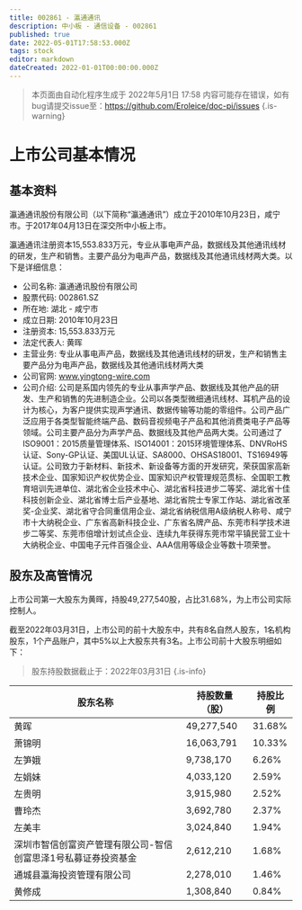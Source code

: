 ```yaml
---
title: 002861 - 瀛通通讯
description: 中小板 - 通信设备 - 002861
published: true
date: 2022-05-01T17:58:53.000Z
tags: stock
editor: markdown
dateCreated: 2022-01-01T00:00:00.000Z
---
```


> 本页面由自动化程序生成于 2022年5月1日 17:58
> 内容可能存在错误，如有bug请提交issue至：https://github.com/Eroleice/doc-pi/issues
{.is-warning}

# 上市公司基本情况

## 基本资料

瀛通通讯股份有限公司（以下简称“瀛通通讯”）成立于2010年10月23日，咸宁市。于2017年04月13日在深交所中小板上市。

瀛通通讯注册资本15,553.833万元，专业从事电声产品，数据线及其他通讯线材的研发，生产和销售。主要产品分为电声产品，数据线及其他通讯线材两大类。以下是详细信息：

- 公司名称: 瀛通通讯股份有限公司
- 股票代码: 002861.SZ
- 所在地: 湖北 - 咸宁市
- 成立日期: 2010年10月23日
- 注册资本: 15,553.833万元
- 法定代表人: 黄晖
- 主营业务: 专业从事电声产品，数据线及其他通讯线材的研发，生产和销售主要产品分为电声产品，数据线及其他通讯线材两大类
- 公司官网: www.yingtong-wire.com
- 公司介绍: 公司是系国内领先的专业从事声学产品、数据线及其他产品的研发、生产和销售的先进制造企业。公司以各类型微细通讯线材、耳机产品的设计为核心，为客户提供实现声学通讯、数据传输等功能的零组件。公司产品广泛应用于各类型智能终端产品、数码音视频电子产品和其他消费类电子产品等领域。公司主要产品分为声学产品、数据线及其他产品两大类。公司通过了ISO9001：2015质量管理体系、ISO14001：2015环境管理体系、DNVRoHS认证、Sony-GP认证、美国UL认证、SA8000、OHSAS18001、TS16949等认证。公司致力于新材料、新技术、新设备等方面的开发研究，荣获国家高新技术企业、国家知识产权优势企业、国家知识产权管理规范贯标、全国职工教育培训先进单位、湖北省企业技术中心、湖北省科技进步二等奖、湖北省十佳科技创新企业、湖北省博士后产业基地、湖北省院士专家工作站、湖北省改革奖-企业奖、湖北省守合同重信用企业、湖北省纳税信用A级纳税人称号、咸宁市十大纳税企业、广东省高新科技企业、广东省名牌产品、东莞市科学技术进步二等奖、东莞市倍增计划试点企业、连续九年获得东莞市常平镇民营工业十大纳税企业、中国电子元件百强企业、AAA信用等级企业等数十项荣誉。


## 股东及高管情况

上市公司第一大股东为黄晖，持股49,277,540股，占比31.68%，为上市公司实际控制人。

截至2022年03月31日，上市公司的前十大股东中，共有8名自然人股东，1名机构股东，1个产品账户，其中5%以上大股东共有3名。上市公司前十大股东明细如下：

> 股东持股数据截止于：2022年03月31日
{.is-info}

| 股东名称 | 持股数量（股） | 持股比例 |
| --- | --- | --- |
| 黄晖 | 49,277,540 | 31.68% |
| 萧锦明 | 16,063,791 | 10.33% |
| 左笋娥 | 9,738,170 | 6.26% |
| 左娟妹 | 4,033,120 | 2.59% |
| 左贵明 | 3,915,980 | 2.52% |
| 曹玲杰 | 3,692,780 | 2.37% |
| 左美丰 | 3,024,840 | 1.94% |
| 深圳市智信创富资产管理有限公司-智信创富思泽1号私募证券投资基金 | 2,612,210 | 1.68% |
| 通城县瀛海投资管理有限公司 | 2,278,010 | 1.46% |
| 黄修成 | 1,308,840 | 0.84% |





